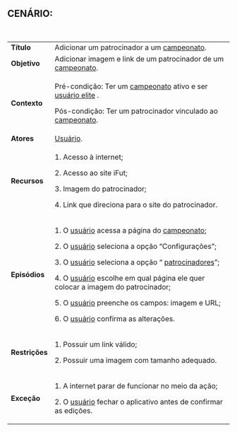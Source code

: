 ## CENÁRIO:
<br>

<table class="table table-striped border">
    <tr>
        <td>
            <b>Título</b>
        </td>
        <td>
            Adicionar um patrocinador a um <a href="../../lexico/#campeonato">campeonato</a>.
        </td>
    </tr>
    <tr>
        <td>
            <b>Objetivo</b>
        </td>
        <td>
            Adicionar imagem e link de um patrocinador de um <a href="../../lexico/#campeonato">campeonato</a>.
        </td>
    </tr>
    <tr>
        <td>
            <b>Contexto</b>
        </td>
        <td>
            <p>Pré-condição: 
                Ter um <a href="../../lexico/#campeonato">campeonato</a> ativo e ser  <a href="../../lexico/#usuario-elite">usuário elite</a> .</p>
            <p>Pós-condição: Ter um patrocinador vinculado ao <a href="../../lexico/#campeonato">campeonato</a>.</p>
        </td>
    </tr>
    <tr>
        <td>
            <b>Atores</b>
        </td>
        <td>
             <a href="../../lexico/#usuario">Usuário</a>.
        </td>
    </tr>
    <tr>
        <td>
            <b>Recursos</b>
        </td>
        <td>
            <p>1. Acesso à internet;</p>
            <p>2. Acesso ao site iFut;</p>
            <p>3. Imagem do patrocinador;</p>
            <p>4. Link que direciona para o site do patrocinador.</p>
        </td>
    </tr>
    <tr>
        <td>
            <b>Episódios</b>
        </td>
        <td>
            <p>1. O  <a href="../../lexico/#usuario">usuário</a> acessa a página do <a href="../../lexico/#campeonato">campeonato</a>;</p>
            <p>2. O  <a href="../../lexico/#usuario">usuário</a> seleciona a opção “Configurações”;</p>
            <p>3. O  <a href="../../lexico/#usuario">usuário</a> seleciona a opção “ <a href="../../lexico/#patrocinadores">patrocinadores</a>”;</p>
            <p>4. O  <a href="../../lexico/#usuario">usuário</a> escolhe em qual página ele quer colocar a imagem do patrocinador;</p>
            <p>5. O  <a href="../../lexico/#usuario">usuário</a> preenche os campos: imagem e URL;</p>
            <p>6. O  <a href="../../lexico/#usuario">usuário</a> confirma as alterações.</p>
        </td>
    </tr>
    <tr>
        <td>
            <b>Restrições</b>
        </td>
        <td>
            <p> 1. Possuir um link válido;</p>
            <p> 2. Possuir uma imagem com tamanho adequado.</p>
        </td>
    </tr>
    <tr>
        <td>
            <b>Exceção</b>
        </td>
        <td>
            <p>1. A internet parar de funcionar no meio da ação;</p>
            <p>2. O  <a href="../../lexico/#usuario">usuário</a> fechar o aplicativo antes de confirmar as edições.</p>
        </td>
    </tr>
</table>
